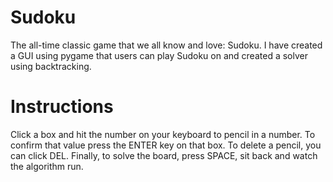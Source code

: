 # Sudoku
 The all-time classic game that we all know and love: Sudoku.
 I have created a GUI using pygame that users can play Sudoku on and created a solver using backtracking.

 # Instructions
 Click a box and hit the number on your keyboard to pencil in a number. To confirm that value press the ENTER key on that box. To delete a pencil, you can click DEL. Finally, to solve the board,   press SPACE, sit back and watch the algorithm run.
